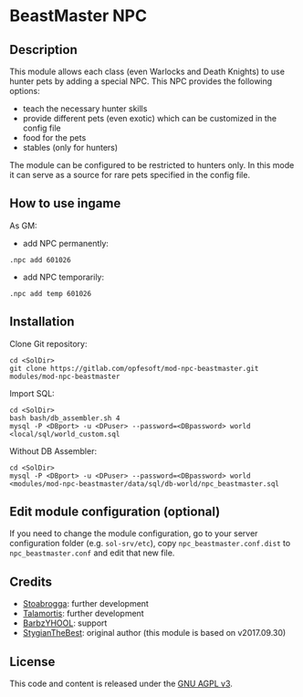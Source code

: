 # BeastMaster NPC


## Description

This module allows each class (even Warlocks and Death Knights) to use hunter pets by adding a special NPC. This NPC provides the following options:
- teach the necessary hunter skills
- provide different pets (even exotic) which can be customized in the config file
- food for the pets
- stables (only for hunters)

The module can be configured to be restricted to hunters only. In this mode it can serve as a source for rare pets specified in the config file.


## How to use ingame

As GM:
- add NPC permanently:
 ```
 .npc add 601026
 ```
- add NPC temporarily:
 ```
 .npc add temp 601026
 ```


## Installation

Clone Git repository:

```
cd <SolDir>
git clone https://gitlab.com/opfesoft/mod-npc-beastmaster.git modules/mod-npc-beastmaster
```

Import SQL:
```
cd <SolDir>
bash bash/db_assembler.sh 4
mysql -P <DBport> -u <DPuser> --password=<DBpassword> world <local/sql/world_custom.sql
```

Without DB Assembler:
```
cd <SolDir>
mysql -P <DBport> -u <DPuser> --password=<DBpassword> world <modules/mod-npc-beastmaster/data/sql/db-world/npc_beastmaster.sql
```


## Edit module configuration (optional)

If you need to change the module configuration, go to your server configuration folder (e.g. `sol-srv/etc`), copy `npc_beastmaster.conf.dist` to `npc_beastmaster.conf` and edit that new file.


## Credits

* [Stoabrogga](https://gitlab.com/Stoabrogga): further development
* [Talamortis](https://github.com/talamortis): further development
* [BarbzYHOOL](https://github.com/barbzyhool): support
* [StygianTheBest](https://stygianthebest.github.io): original author (this module is based on v2017.09.30)


## License

This code and content is released under the [GNU AGPL v3](LICENSE.md).
